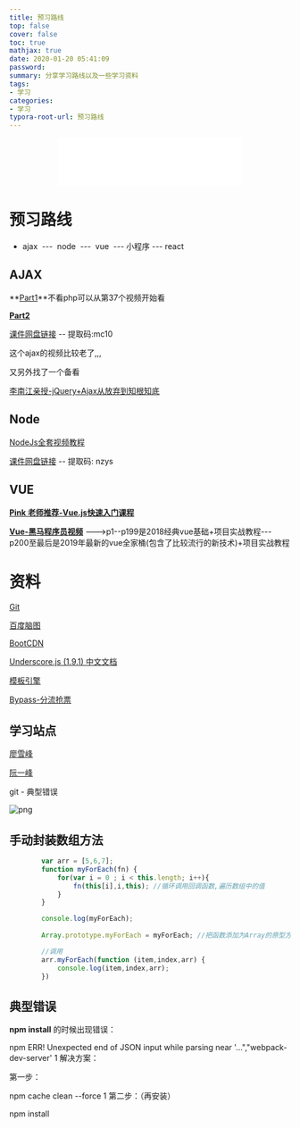 ```yaml
---
title: 预习路线
top: false
cover: false
toc: true
mathjax: true
date: 2020-01-20 05:41:09
password:
summary: 分享学习路线以及一些学习资料
tags:
- 学习
categories:
- 学习
typora-root-url: 预习路线
---
```


<div align = "middle"><iframe frameborder="no" border="0" marginwidth="0" marginheight="0" width=330 height=86 src="//music.163.com/outchain/player?type=2&id=28285910&auto=1&height=66"></iframe></div>



# 预习路线

- ajax  ---  node  ---  vue  --- 小程序 --- react 

## AJAX

**[Part1](https://www.bilibili.com/video/av15657082 )**不看php可以从第37个视频开始看

**[Part2](https://www.bilibili.com/video/av15866060/?spm_id_from=333.788.videocard.0)**

[课件网盘链接](https://pan.baidu.com/s/1w-lcQCMTNLuSEg0e_hpKuQ) -- 提取码:mc10

这个ajax的视频比较老了,,,

又另外找了一个备看

[李南江亲授-jQuery+Ajax从放弃到知根知底](https://www.bilibili.com/video/av22807707/?spm_id_from=333.788.videocard.4)

## Node

[NodeJs全套视频教程](https://www.bilibili.com/video/av81455397)

[课件网盘链接](https://pan.baidu.com/s/1DuXusxfxaiUscfvDb0a9LA ) -- 提取码: nzys 

## VUE

**[Pink 老师推荐-Vue.js快速入门课程](https://www.bilibili.com/video/av75420619/?spm_id_from=333.788.videocard.2)** 

**[Vue-黑马程序员视频](https://www.bilibili.com/video/av50680998)** --->p1--p199是2018经典vue基础+项目实战教程---p200至最后是2019年最新的vue全家桶(包含了比较流行的新技术)+项目实战教程

# 资料

[Git](https://thirtyzhang.github.io/git)

[百度脑图](https://naotu.baidu.com/)

[BootCDN](https://www.bootcdn.cn/)

[Underscore.js (1.9.1) 中文文档 ](https://www.html.cn/doc/underscore/#throttle)

[模板引擎](https://aui.github.io/art-template/zh-cn/ )

[Bypass-分流抢票](https://www.bypass.cn/)

## 学习站点

[廖雪峰](https://www.liaoxuefeng.com/)

[阮一峰](http://www.ruanyifeng.com/blog/)

git - 典型错误

![png](1.png)



## 手动封装数组方法


```js
        var arr = [5,6,7];
        function myForEach(fn) {
            for(var i = 0 ; i < this.length; i++){
                fn(this[i],i,this); //循环调用回调函数,遍历数组中的值
            }
        }

        console.log(myForEach);
        
        Array.prototype.myForEach = myForEach; //把函数添加为Array的原型方法

        //调用
        arr.myForEach(function (item,index,arr) {
            console.log(item,index,arr);
        })
```

## 典型错误

**npm install** 的时候出现错误：

npm ERR! Unexpected end of JSON input while parsing near '...","webpack-dev-server'
1
解决方案：

第一步：

npm cache clean --force
1
第二步：（再安装）

npm install